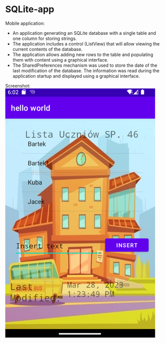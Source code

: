 # SQLite-app
Mobile application:
* An application generating an SQLite database with a single table and one column for storing strings. 
* The application includes a control (ListView) that will allow viewing the current contents of the database. 
* The application allows adding new rows to the table and populating them with content using a graphical interface. 
* The SharedPreferences mechanism was used to store the date of the last modification of the database. The information was read during the application startup and displayed using a graphical interface.

Screenshot:
![Screenshot1](Screenshot_1.png?raw=true "View from App")
